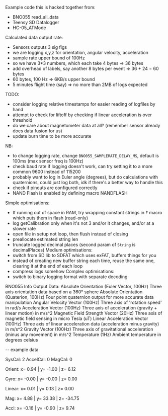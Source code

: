 Example code this is hacked together from:
- BNO055 read_all_data
- Teensy SD Datalogger
- HC-05_ATMode

Calculated data output rate:
- Sensors outputs 3 sig figs
- we are logging x,y,z for orientation, angular velocity, acceleration 
- sample rate upper bound of 100Hz
- so we have 3*3 numbers, which each take 4 bytes => 36 bytes
- add overhead of labels, say another 8 bytes per event => 36 + 24 = 60 bytes
- 60 bytes, 100 Hz => 6KB/s upper bound
- 5 minutes flight time (say) => no more than 2MB of logs expected

TODO:
- consider logging relative timestamps for easier reading of logfiles by hand
- attempt to check for liftoff by checking if linear acceleration is over threshold
- do we care about magnetometer data at all? (remember sensor already does data fusion for us)
- update burn time to be more accurate

NB:
- to change logging rate, change `BNO055_SAMPLERATE_DELAY_MS`, default is 100ms
  (max sensor freq is 100Hz)
- check baud rate if logging doesn't work, can try setting it to a more common 9600 instead of 115200
- probably want to log in Euler angle (degrees), but do calculations with quaternions, 
  could just log both, idk if there's a better way to handle this
- check if pinouts are configured correctly
- NAND Flash is enabled by defining macro NANDFLASH

Simple optimisations:
- If running out of space in RAM, try wrapping constant strings in `F` macro which puts them in flash (read-only)
- log getCalibration only when it's not 3 and/or it changes, and/or at a slower rate
- open file in setup not loop, then flush instead of closing
- preallocate estimated string len
- truncate logged decimal places (second param of `String` is decimalPlaces)
Medium optimisations:
- switch from SD lib to SDFAT which uses exFAT, buffers things for you
- instead of creating new buffer string each time, reuse the same one, clearing it at the end of each loop
- compress logs somehow
Complex optimisations:
- switch to binary logging format with separate decoding


BNO055 Info
Output Data:
    Absolute Orientation (Euler Vector, 100Hz)
        Three axis orientation data based on a 360° sphere
    Absolute Orientation (Quaterion, 100Hz)
        Four point quaternion output for more accurate data manipulation
    Angular Velocity Vector (100Hz)
        Three axis of 'rotation speed' in rad/s
    Acceleration Vector (100Hz)
        Three axis of acceleration (gravity + linear motion) in m/s^2
    Magnetic Field Strength Vector (20Hz)
        Three axis of magnetic field sensing in micro Tesla (uT)
    Linear Acceleration Vector (100Hz)
        Three axis of linear acceleration data (acceleration minus gravity) in m/s^2
    Gravity Vector (100Hz)
        Three axis of gravitational acceleration (minus any movement) in m/s^2
    Temperature (1Hz)
        Ambient temperature in degrees celsius



--
example data

SysCal: 2 AccelCal: 0 MagCal: 0

Orient:	x= 0.94 |	y= -1.00 |	z= 6.12

Gyro:	x= -0.00 |	y= -0.00 |	z= 0.00

Linear:	x= 0.01 |	y= 0.13 |	z= 0.00

Mag:	x= 4.88 |	y= 33.38 |	z= -34.75

Accl:	x= -0.16 |	y= -0.90 |	z= 9.74


